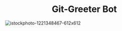 <h1 align="center"> Git-Greeter Bot </h1>

![istockphoto-1221348467-612x612](https://user-images.githubusercontent.com/89864614/222511122-1cb14207-250a-4104-b99f-6dd0f8c094d0.jpg)




